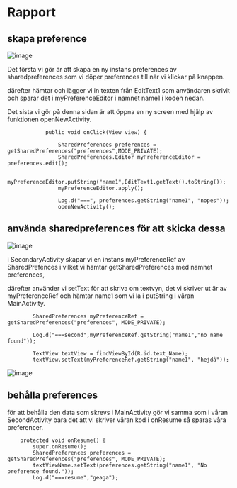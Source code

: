 
# Rapport



## skapa preference

![image](https://user-images.githubusercontent.com/102797583/168614956-a751a3cd-b223-44ef-bbf9-891bb3748a62.png)

Det första vi gör är att skapa en ny instans preferences av sharedpreferences som vi döper preferences till när vi klickar på knappen.

därefter hämtar och lägger vi in texten från EditText1 som användaren skrivit och sparar det i myPreferenceEditor i namnet name1 i koden nedan.

Det sista vi gör på denna sidan är att öppna en ny screen med hjälp av funktionen openNewActivity.

```
            public void onClick(View view) {

                SharedPreferences preferences = getSharedPreferences("preferences",MODE_PRIVATE);
                SharedPreferences.Editor myPreferenceEditor = preferences.edit();

                myPreferenceEditor.putString("name1",EditText1.getText().toString());
                myPreferenceEditor.apply();

                Log.d("===", preferences.getString("name1", "nopes"));
                openNewActivity();
```


## använda sharedpreferences för att skicka dessa 


![image](https://user-images.githubusercontent.com/102797583/168615044-af6d8326-69ea-45b7-8528-2cf19df8eabb.png)


i SecondaryActivity skapar vi en instans myPreferenceRef av SharedPrefences i vilket vi hämtar getSharedPreferences med namnet preferences,

därefter använder vi setText för att skriva om textvyn, det vi skriver ut är av myPreferenceRef och hämtar name1 som vi la i putString i våran MainActivity.


```
        SharedPreferences myPreferenceRef = getSharedPreferences("preferences", MODE_PRIVATE);

        Log.d("===second",myPreferenceRef.getString("name1","no name found"));

        TextView textView = findViewById(R.id.text_Name);
        textView.setText(myPreferenceRef.getString("name1", "hejdå"));

```

![image](https://user-images.githubusercontent.com/102797583/168615097-f5e1372b-6c99-4633-8bdd-66c028193f45.png)


## behålla preferences


för att behålla den data som skrevs i MainActivity gör vi samma som i våran SecondActivity bara det att vi skriver våran kod i onResume så sparas våra preferencer.

```
    protected void onResume() {
        super.onResume();
        SharedPreferences preferences = getSharedPreferences("preferences", MODE_PRIVATE);
        textViewName.setText(preferences.getString("name1", "No preference found."));
        Log.d("===resume","geaga");
```
